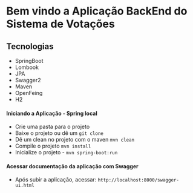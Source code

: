 # Bem vindo a Aplicação BackEnd do Sistema de Votações

## Tecnologias
- SpringBoot
- Lombook
- JPA
- Swagger2
- Maven
- OpenFeing
- H2

#### Iniciando a Aplicação - Spring local
- Crie uma pasta para o projeto
- Baixe o projeto ou dê um `git clone`
- Dê um clean no projeto com o maven `mvn clean`
- Compile o projeto `mvn install`
- Inicialize o projeto - `mvn spring-boot:run`

#### Acessar documentação da aplicação com Swagger
- Após subir a aplicação, acessar: `http://localhost:8000/swagger-ui.html`

